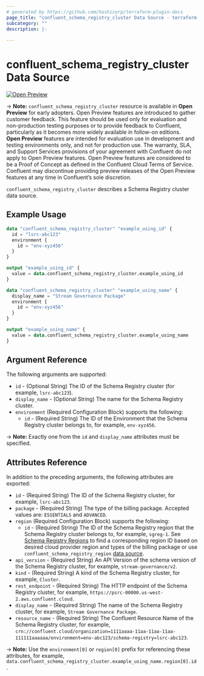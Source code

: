 ```yaml
---
# generated by https://github.com/hashicorp/terraform-plugin-docs
page_title: "confluent_schema_registry_cluster Data Source - terraform-provider-confluent"
subcategory: ""
description: |-
  
---
```


# confluent_schema_registry_cluster Data Source

[![Open Preview](https://img.shields.io/badge/Lifecycle%20Stage-Open%20Preview-%2300afba)](https://docs.confluent.io/cloud/current/api.html#section/Versioning/API-Lifecycle-Policy)

-> **Note:** `confluent_schema_registry_cluster` resource is available in **Open Preview** for early adopters. Open Preview features are introduced to gather customer feedback. This feature should be used only for evaluation and non-production testing purposes or to provide feedback to Confluent, particularly as it becomes more widely available in follow-on editions.  
**Open Preview** features are intended for evaluation use in development and testing environments only, and not for production use. The warranty, SLA, and Support Services provisions of your agreement with Confluent do not apply to Open Preview features. Open Preview features are considered to be a Proof of Concept as defined in the Confluent Cloud Terms of Service. Confluent may discontinue providing preview releases of the Open Preview features at any time in Confluent’s sole discretion.

`confluent_schema_registry_cluster` describes a Schema Registry cluster data source.

## Example Usage

```terraform
data "confluent_schema_registry_cluster" "example_using_id" {
  id = "lsrc-abc123"
  environment {
    id = "env-xyz456"
  }
}

output "example_using_id" {
  value = data.confluent_schema_registry_cluster.example_using_id
}

data "confluent_schema_registry_cluster" "example_using_name" {
  display_name = "Stream Governance Package"
  environment {
    id = "env-xyz456"
  }
}

output "example_using_name" {
  value = data.confluent_schema_registry_cluster.example_using_name
}
```

<!-- schema generated by tfplugindocs -->
## Argument Reference

The following arguments are supported:

- `id` - (Optional String) The ID of the Schema Registry cluster (for example, `lsrc-abc123`).
- `display_name` - (Optional String) The name for the Schema Registry cluster.
- `environment` (Required Configuration Block) supports the following:
    - `id` - (Required String) The ID of the Environment that the Schema Registry cluster belongs to, for example, `env-xyz456`.

-> **Note:** Exactly one from the `id` and `display_name` attributes must be specified.

## Attributes Reference

In addition to the preceding arguments, the following attributes are exported:

- `id` - (Required String) The ID of the Schema Registry cluster, for example, `lsrc-abc123`.
- `package` - (Required String) The type of the billing package. Accepted values are: `ESSENTIALS` and `ADVANCED`.
- `region` (Required Configuration Block) supports the following:
  - `id` - (Required String) The ID of the Schema Registry region that the Schema Registry cluster belongs to, for example, `sgreg-1`. See [Schema Registry Regions](https://docs.confluent.io/cloud/current/stream-governance/packages.html#stream-governance-regions) to find a corresponding region ID based on desired cloud provider region and types of the billing package or use `confluent_schema_registry_region` [data source](https://registry.terraform.io/providers/confluentinc/confluent/latest/docs/data-sources/confluent_schema_registry_region).
- `api_version` - (Required String) An API Version of the schema version of the Schema Registry cluster, for example, `stream-governance/v2`.
- `kind` - (Required String) A kind of the Schema Registry cluster, for example, `Cluster`.
- `rest_endpoint` - (Required String) The HTTP endpoint of the Schema Registry cluster, for example, `https://psrc-00000.us-west-2.aws.confluent.cloud`.
- `display_name` - (Required String) The name of the Schema Registry cluster, for example, `Stream Governance Package`.
- `resource_name` - (Required String) The Confluent Resource Name of the Schema Registry cluster, for example, `crn://confluent.cloud/organization=1111aaaa-11aa-11aa-11aa-111111aaaaaa/environment=env-abc123/schema-registry=lsrc-abc123`.

-> **Note:** Use the `environment[0]` or `region[0]` prefix for referencing these attributes, for example, `data.confluent_schema_registry_cluster.example_using_name.region[0].id`.
